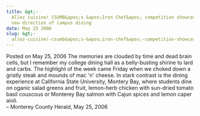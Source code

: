 ```yaml
---
title: &gt;-
  Allez cuisine! CSUMB&apos;s &apos;Iron Chef&apos; competition showcases the
  new direction of campus dining
date: May 25 2006
slug: &gt;-
  allez-cuisine!-csumb&apos;s-&apos;iron-chef&apos;-competition-showcases-the-new-direction-of-campus-dining
---
```





<span class="date">Posted on May 25, 2006    </span>
The memories are clouded by time and dead brain cells, but I
remember my college dining hall as a belly-busting shirine to lard
and carbs. The highlight of the week came Friday when we choked
down a gristly steak and mounds of mac &apos;n&apos; cheese. In stark
contrast is the dining experience at California State University,
Montery Bay, where students dine on oganic salad greens and fruit,
lemon-herb chicken with sun-dried tomato basil couscous or Monterey
Bay salmon with Cajun spices and lemon caper aioli.<br>
&#x2013; Monterey County Herald, May 25, 2006<br/></br>




